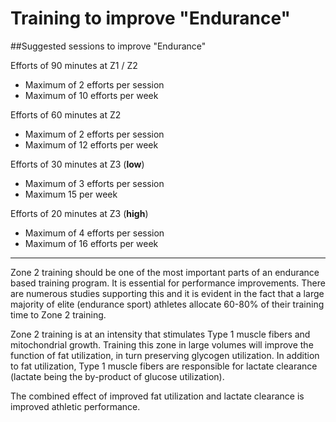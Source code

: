 # Training to improve "Endurance"

##Suggested sessions to improve "Endurance"

Efforts of 90 minutes at Z1 / Z2
* Maximum of 2 efforts per session
* Maximum of 10 efforts per week

Efforts of 60 minutes at Z2
* Maximum of 2 efforts per session
* Maximum of 12 efforts per week

Efforts of 30 minutes at Z3 (**low**)
* Maximum of 3 efforts per session
* Maximum 15 per week

Efforts of 20 minutes at Z3 (**high**)
* Maximum of 4 efforts per session
* Maximum of 16 efforts per week

---

Zone 2 training should be one of the most important parts of an endurance based training program. It is essential for performance improvements. There are numerous studies supporting this and it is evident in the fact that a large majority of elite (endurance sport) athletes allocate 60-80% of their training time to Zone 2 training.

Zone 2 training is at an intensity that stimulates Type 1 muscle fibers and mitochondrial growth. Training this zone in large volumes will improve the function of fat utilization, in turn preserving glycogen utilization. In addition to fat utilization, Type 1 muscle fibers are responsible for lactate clearance (lactate being the by-product of glucose utilization).

The combined effect of improved fat utilization and lactate clearance is improved athletic performance.

